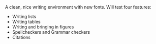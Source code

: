 A clean, nice writing environment with new fonts. Will test four features:

- Writing lists
- Writing tables
- Writing and bringing in figures
- Spellcheckers and Grammar checkers
- Citations



